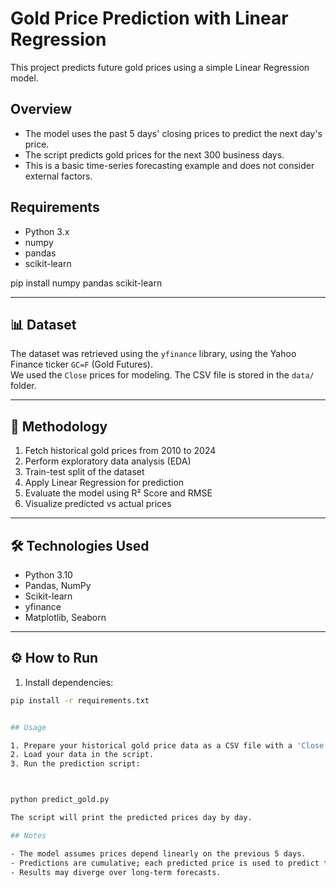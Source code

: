 # Gold Price Prediction with Linear Regression

This project predicts future gold prices using a simple Linear Regression model.

## Overview

- The model uses the past 5 days' closing prices to predict the next day's price.
- The script predicts gold prices for the next 300 business days.
- This is a basic time-series forecasting example and does not consider external factors.

## Requirements

- Python 3.x
- numpy
- pandas
- scikit-learn


pip install numpy pandas scikit-learn


---

## 📊 Dataset

The dataset was retrieved using the `yfinance` library, using the Yahoo Finance ticker `GC=F` (Gold Futures).  
We used the `Close` prices for modeling. The CSV file is stored in the `data/` folder.

---

## 🧪 Methodology

1. Fetch historical gold prices from 2010 to 2024
2. Perform exploratory data analysis (EDA)
3. Train-test split of the dataset
4. Apply Linear Regression for prediction
5. Evaluate the model using R² Score and RMSE
6. Visualize predicted vs actual prices

---

## 🛠 Technologies Used

- Python 3.10  
- Pandas, NumPy  
- Scikit-learn  
- yfinance  
- Matplotlib, Seaborn

---

## ⚙️ How to Run

1. Install dependencies:

```bash
pip install -r requirements.txt


## Usage

1. Prepare your historical gold price data as a CSV file with a 'Close' column.
2. Load your data in the script.
3. Run the prediction script:



python predict_gold.py

The script will print the predicted prices day by day.

## Notes

- The model assumes prices depend linearly on the previous 5 days.
- Predictions are cumulative; each predicted price is used to predict the next.
- Results may diverge over long-term forecasts.
